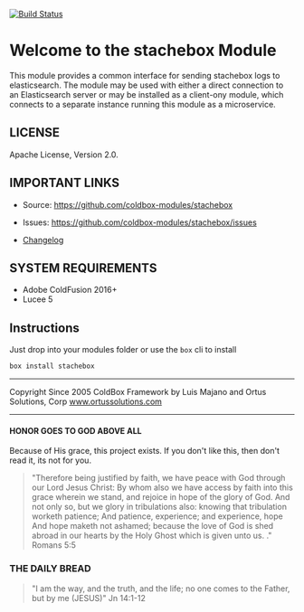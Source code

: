 [![Build Status](https://travis-ci.org/coldbox-modules/stachebox.svg?branch=development)](https://travis-ci.org/coldbox-modules/stachebox)

# Welcome to the stachebox Module

This module provides a common interface for sending stachebox logs to elasticsearch.  The module may be used with either a direct connection to an Elasticsearch server or may be installed as a client-ony module, which connects to a separate instance running this module as a microservice.

## LICENSE

Apache License, Version 2.0.

## IMPORTANT LINKS

- Source: https://github.com/coldbox-modules/stachebox
- Issues: https://github.com/coldbox-modules/stachebox/issues

- [Changelog](changelog.md)

## SYSTEM REQUIREMENTS

- Adobe ColdFusion 2016+
- Lucee 5

## Instructions

Just drop into your modules folder or use the `box` cli to install

```bash
box install stachebox
```
********************************************************************************
Copyright Since 2005 ColdBox Framework by Luis Majano and Ortus Solutions, Corp
www.ortussolutions.com
********************************************************************************

#### HONOR GOES TO GOD ABOVE ALL

Because of His grace, this project exists. If you don't like this, then don't read it, its not for you.

> "Therefore being justified by faith, we have peace with God through our Lord Jesus Christ:
By whom also we have access by faith into this grace wherein we stand, and rejoice in hope of the glory of God.
And not only so, but we glory in tribulations also: knowing that tribulation worketh patience;
And patience, experience; and experience, hope
And hope maketh not ashamed; because the love of God is shed abroad in our hearts by the 
Holy Ghost which is given unto us. ." Romans 5:5

### THE DAILY BREAD

 > "I am the way, and the truth, and the life; no one comes to the Father, but by me (JESUS)" Jn 14:1-12